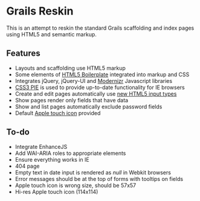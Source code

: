 # Grails Reskin

This is an attempt to reskin the standard Grails scaffolding and index pages using HTML5 and semantic markup.

## Features

* Layouts and scaffolding use HTML5 markup
* Some elements of [HTML5 Boilerplate][3] integrated into markup and CSS
* Integrates jQuery, jQuery-UI and [Modernizr][1] Javascript libraries
* [CSS3 PIE][2] is used to provide up-to-date functionality for IE browsers
* Create and edit pages automatically use [new HTML5 input types][4]
* Show pages render only fields that have data
* Show and list pages automatically exclude password fields
* Default [Apple touch icon][5] provided

## To-do

* Integrate EnhanceJS
* Add WAI-ARIA roles to appropriate elements
* Ensure everything works in IE
* 404 page
* Empty text in date input is rendered as _null_ in Webkit browsers
* Error messages should be at the top of forms with tooltips on fields
* Apple touch icon is wrong size, should be 57x57
* Hi-res Apple touch icon (114x114)

[1]:http://www.modernizr.com/
[2]:http://css3pie.com/
[3]:http://html5boilerplate.com/
[4]:http://www.456bereastreet.com/archive/201004/html5_input_types/
[5]:http://developer.apple.com/library/ios/#documentation/userexperience/conceptual/mobilehig/IconsImages/IconsImages.html